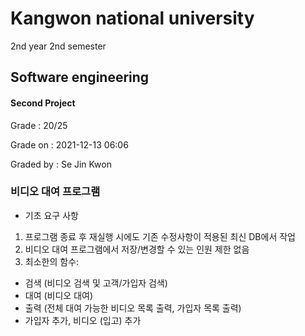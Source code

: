 # Kangwon national university

2nd year 2nd semester

## Software engineering
#### Second Project
Grade : 20/25

Grade on : 2021-12-13 06:06

Graded by	: Se Jin Kwon

### 비디오 대여 프로그램


- 기초 요구 사항
1. 프로그램 종료 후 재실행 시에도 기존 수정사항이 적용된 최신 DB에서 작업
2. 비디오 대여 프로그램에서 저장/변경할 수 있는 인원 제한 없음
3. 최소한의 함수:
* 검색 (비디오 검색 및 고객/가입자 검색)
* 대여 (비디오 대여)
* 출력 (전체 대여 가능한 비디오 목록 출력, 가입자 목록 출력)
* 가입자 추가, 비디오 (입고) 추가
